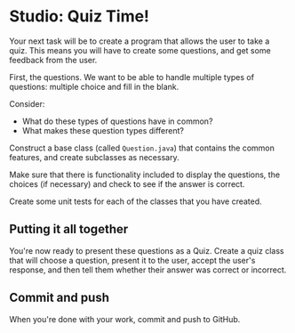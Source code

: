 # Studio: Quiz Time!

Your next task will be to create a program that allows the user to take a quiz. This means you will have to create some questions, and get some feedback from the user.

First, the questions. We want to be able to handle multiple types of questions: multiple choice and fill in the blank.

Consider:

* What do these types of questions have in common?
* What makes these question types different?

Construct a base class (called `Question.java`) that contains the common features, and create subclasses as necessary.

Make sure that there is functionality included to display the questions, the choices (if necessary) and check to see if the answer is correct.

Create some unit tests for each of the classes that you have created.

## Putting it all together

You're now ready to present these questions as a Quiz. Create a quiz class that will choose a question, present it to the user, accept the user's response, and then tell them whether their answer was correct or incorrect.

## Commit and push

When you're done with your work, commit and push to GitHub.
